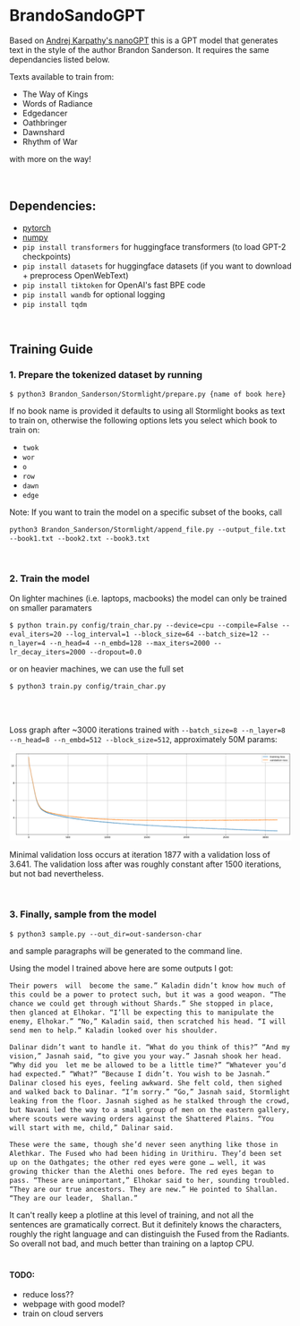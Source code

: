 # BrandoSandoGPT

Based on [Andrej Karpathy's nanoGPT](https://github.com/karpathy/nanoGPT) this is a GPT model that generates text in the style of the author Brandon Sanderson. It requires the same dependancies listed below.

Texts available to train from:
- The Way of Kings
- Words of Radiance
- Edgedancer
- Oathbringer
- Dawnshard
- Rhythm of War
 
with more on the way!
<br />  
<br />
## Dependencies:

- [pytorch](https://pytorch.org)
- [numpy](https://numpy.org/install/)
- `pip install transformers` for huggingface transformers (to load GPT-2 checkpoints)
- `pip install datasets` for huggingface datasets (if you want to download + preprocess OpenWebText)
- `pip install tiktoken` for OpenAI's fast BPE code
- `pip install wandb` for optional logging
- `pip install tqdm`
<br />

## Training Guide

### 1. Prepare the tokenized dataset by running
```
$ python3 Brandon_Sanderson/Stormlight/prepare.py {name of book here}
```
If no book name is provided it defaults to using all Stormlight books as text to train on, otherwise the following options lets you select which book to train on:
- `twok`
- `wor`
- `o`
- `row`
- `dawn`
- `edge`

Note: If you want to train the model on a specific subset of the books, call 
```
python3 Brandon_Sanderson/Stormlight/append_file.py --output_file.txt --book1.txt --book2.txt --book3.txt
```

<br />  

### 2. Train the model 

On lighter machines (i.e. laptops, macbooks) the model can only be trained on smaller paramaters
```
$ python train.py config/train_char.py --device=cpu --compile=False --eval_iters=20 --log_interval=1 --block_size=64 --batch_size=12 --n_layer=4 --n_head=4 --n_embd=128 --max_iters=2000 --lr_decay_iters=2000 --dropout=0.0
```
or on heavier machines, we can use the full set
```
$ python3 train.py config/train_char.py
```
<br />  
<br />  

Loss graph after ~3000 iterations trained with `--batch_size=8 --n_layer=8 --n_head=8 --n_embd=512 --block_size=512`, approximately 50M params:

![repro124m](plot/output.png)

Minimal validation loss occurs at iteration 1877 with a validation loss of 3.641. The validation loss after was roughly constant after 1500 iterations, but not bad nevertheless.

<br />  

### 3. Finally, sample from the model
```
$ python3 sample.py --out_dir=out-sanderson-char
```
and sample paragraphs will be generated to the command line.

Using the model I trained above here are some outputs I got:

```
Their powers  will  become the same.” Kaladin didn’t know how much of this could be a power to protect such, but it was a good weapon. “The chance we could get through without Shards.” She stopped in place, then glanced at Elhokar. “I’ll be expecting this to manipulate the enemy, Elhokar.” “No,” Kaladin said, then scratched his head. “I will send men to help.” Kaladin looked over his shoulder.
```
```
Dalinar didn’t want to handle it. “What do you think of this?” “And my vision,” Jasnah said, “to give you your way.” Jasnah shook her head. “Why did you  let me be allowed to be a little time?” “Whatever you’d had expected.” “What?” “Because I didn’t. You wish to be Jasnah.” Dalinar closed his eyes, feeling awkward. She felt cold, then sighed and walked back to Dalinar. “I’m sorry.” “Go,” Jasnah said, Stormlight leaking from the floor. Jasnah sighed as he stalked through the crowd, but Navani led the way to a small group of men on the eastern gallery, where scouts were waving orders against the Shattered Plains. “You will start with me, child,” Dalinar said.
```
```
These were the same, though she’d never seen anything like those in Alethkar. The Fused who had been hiding in Urithiru. They’d been set up on the Oathgates; the other red eyes were gone … well, it was growing thicker than the Alethi ones before. The red eyes began to pass. “These are unimportant,” Elhokar said to her, sounding troubled. “They are our true ancestors. They are new.” He pointed to Shallan. “They are our leader,  Shallan.”
```

It can't really keep a plotline at this level of training, and not all the sentences are gramatically correct. But it definitely knows the characters, roughly the right language and can distinguish the Fused from the Radiants. So overall not bad, and much better than training on a laptop CPU.

#

#### TODO:
- reduce loss??
- webpage with good model?
- train on cloud servers
